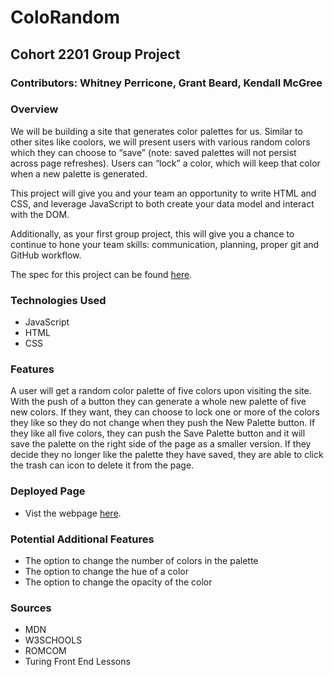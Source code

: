# ColoRandom

## Cohort 2201 Group Project
### Contributors: Whitney Perricone, Grant Beard, Kendall McGree

### Overview

We will be building a site that generates color palettes for us. Similar to other sites like coolors, we will present users with various random colors which they can choose to “save” (note: saved palettes will not persist across page refreshes). Users can “lock” a color, which will keep that color when a new palette is generated.

This project will give you and your team an opportunity to write HTML and CSS, and leverage JavaScript to both create your data model and interact with the DOM.

Additionally, as your first group project, this will give you a chance to continue to hone your team skills: communication, planning, proper git and GitHub workflow.

The spec for this project can be found [here](https://frontend.turing.edu/projects/module-1/colorandom.html).

### Technologies Used
- JavaScript
- HTML
- CSS

### Features 
A user will get a random color palette of five colors upon visiting the site. With the push of a button they can generate a whole new palette of five new colors. If they want, they can choose to lock one or more of the colors they like so they do not change when they push the New Palette button. If they like all five colors, they can push the Save Palette button and it will save the palette on the right side of the page as a smaller version. If they decide they no longer like the palette they have saved, they are able to click the trash can icon to delete it from the page. 

### Deployed Page
- Vist the webpage [here](https://github.com/kendallm360/coloRandom.git).

### Potential Additional Features
- The option to change the number of colors in the palette
- The option to change the hue of a color
- The option to change the opacity of the color

### Sources
- MDN
- W3SCHOOLS
- ROMCOM
- Turing Front End Lessons

